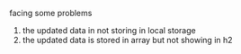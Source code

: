 facing some problems 

1. the updated data in not storing in local storage
2. the updated data is stored in array but not showing in h2